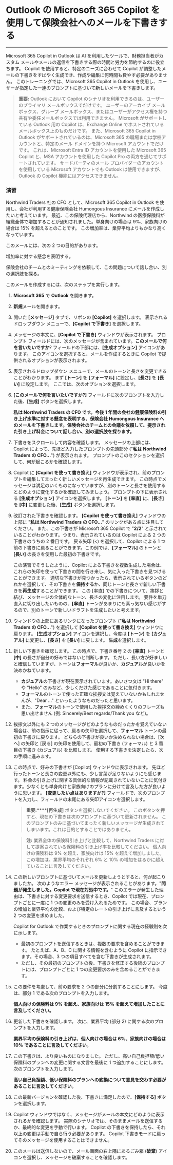 # Outlook の Microsoft 365 Copilot を使用して保険会社へのメールを下書きする
---
Microsoft 365 Copilot in Outlook は AI を利用したツールで、財務担当者がカスタム メールやメールの返信を下書きする際の時間と労力を節約するのに役立ちます。 Copilot を使用すると、特定のニーズに合わせて Copilot が調整したメールの下書きをすばやく生成でき、作成や編集に何時間も費やす必要がありません。 このトレーニングでは、Microsoft 365 Copilot in Outlook を使用し、ユーザーが指定した一連のプロンプトに基づいて新しいメールを下書きします。

> **重要:** Outlook において Copilot のシナリオを利用できるのは、ユーザーのプライマリ メールボックスでだけです。 ユーザーのアーカイブ メールボックス、グループ メールボックス、またはユーザーがアクセス権を持つ共有や委任メールボックスでは利用できません。 Microsoft がサポートしている Outlook 用の Copilot は、Exchange Online でホストされているメールボックス上のものだけです。 また、Microsoft 365 Copilot in Outlook がサポートされているのは、Microsoft 365 の職場または学校アカウントと、特定のメール ドメインを持つ Microsoft アカウントでだけです。 これは、Microsoft Entra ID アカウントを使用した Microsoft 365 Copilot と、MSA アカウントを使用した Copilot Pro の両方を通じてサポートされています。 サードパーティのメール プロバイダーのアカウントを使用している Microsoft アカウントでも Outlook は使用できますが、Outlook の Copilot 機能にはアクセスできません。

### 演習

Northwind Traders 社の CFO として、Microsoft 365 Copilot in Outlook を使用し、会社が利用する健康保険会社 Humongous Insurance にメールを作成したいと考えています。 最近、この保険代理店から、Northwind の医療保険料が組織全体で増加することが通知されました。単身向けの場合は 9%、家族向けの場合は 15% を超えるとのことです。 この増加率は、業界平均よりもかなり高くなっています。

このメールには、次の 2 つの目的があります。

増加率に対する懸念を表明する。

保険会社のチームとのミーティングを依頼して、この問題について話し合い、別の選択肢を探る。

このメールを作成するには、次のステップを実行します。

1.  **Microsoft 365** で **Outlook** を開きます。
2.  **新規**メールを開きます。
3.  開いた **[メッセージ]** タブで、リボンの **[Copilot]** を選択します。 表示されるドロップダウン メニューで、**[Copilot で下書き]** を選択します。
4.  メッセージの本文に、**[Copilot で下書き]** ウィンドウが表示されます。 プロンプト フィールドには、次のメッセージが含まれています。**このメールで何を言いたいですか**? フィールドの下部には、**[生成オプション]** アイコンがあります。 このアイコンを選択すると、メールを作成するときに Copilot で提供されるオプションが表示されます。
5.  表示されるドロップダウン メニューで、メールのトーンと長さを変更できることがわかります。 まず **[トーン]** を **[フォーマル]** に設定し、**[長さ]** を **[長い]** に設定します。 ここでは、次のオプションを選択します。
6.  **[このメールで何を言いたいですか?]** フィールドに次のプロンプトを入力した後、**[生成]** ボタンを選択します。
    
    **私は Northwind Traders の CFO です。今後 1 年間の会社の健康保険料の引き上げ水準に対する懸念を表明する、保険会社 Humongous Insurance へのメールを下書きします。保険会社のチームとの会議を依頼して、提示された引き上げ料金について話し合い、別の選択肢を探ります。** 
7.  下書きをスクロールして内容を確認します。 メッセージの上部には、Copilot によって、先ほど入力したプロンプトの先頭部分 ("**私は Northwind Traders の CFO...**") が表示されます。 プロンプトのこのセクションを選択して、何が起こるかを確認します。
8.  Copilot に **[Copilot を使って書き換え]** ウィンドウが表示され、前のプロンプトを編集してまったく新しいメッセージを再生成できます。 この時点でメッセージは満足のいくものになっていますが、別のトーンと長さを使用するとどのように変化するかを確認してみましょう。 プロンプトの下に表示される **[生成オプション]** アイコンを選択します。 **[トーン]** を **[率直]** に、**[長さ]** を **[中]** に変更した後、**[生成]** ボタンを選択します。
9.  改訂された下書きを確認します。 **[Copilot を使って書き換え]** ウィンドウの上部に "**私は Northwind Traders の CFO...**" のリンクがある点に注目してください。 また、この下書きが Microsoft 365 Copilot で "**2/2**" と示されていることがわかります。つまり、表示されているのは Copilot による 2 つの下書きのうちの 2 番目です。 戻る矢印 (&lt;) を選択して、Copilot による 1 つ前の下書きに戻ることができます。この例では、**[フォーマル]** のトーンと **[長い]** の長さを使用した最初の下書きです。
    
    この演習でそうしたように、Copilot による下書きを複数生成した場合は、これらの矢印を使って下書きの間を行き来し、気に入った下書きを見つけることができます。 適切な下書きが見つかったら、表示されているボタンのどれかを選択して、その下書きを**保持する**か、同じトーンと長さで新しい下書きを**再生成**することができます。 この [率直] での下書きについて、挨拶と結び、メッセージの全体的なトーン、長さの変化に注目します。 要件を単刀直入に切り出したいものの、**[率直]** トーンがあまりにも素っ気ない感じがするので、別のトーンで新しいドラフトを生成したいと考えます。
10. ウィンドウの上部にあるリンクになったプロンプト ("**私は Northwind Traders の CFO...**") を選択して **[Copilot を使って書き換え]** ウィンドウに戻ります。 **[生成オプション]** アイコンを選択し、今度は **[トーン]** を **[カジュアル]** に変更し、**[長さ]** を **[長い]** に戻します。 **生成**を選択します。
11. 新しい下書きを確認します。 この時点で、下書き番号 2 の **[率直]** トーンと **[中]** の長さが自分の好みではないと判断します。 ただし、長い方が好ましいと確信していますが、トーンは**フォーマル**が良いか、**カジュアル**が良いかを決めかねています。
     -  **カジュアル**の下書きが現在表示されています。あいさつ文は "Hi there" や "Hello" のみなど、少しくだけた感じであることに気付きます。
     -  **フォーマル**のトーンで使った正確な挨拶文は覚えていないかもしれませんが、"Dear ..." といったようなものだったと思います。
     -  また、**フォーマル**のトーンで使用した挨拶文の締めくくりのフレーズも思い出せません (例: Sincerely/Best regards/Thank you など)。
12. 挨拶文以外にも 2 つのメッセージがどのようなものだったかを覚えていない場合は、前の指示に従って、戻るの矢印を選択して、**フォーマル** トーンの最初の下書きに戻ります。 どちらの下書きが良いか決められない場合は、[次へ] の矢印と [戻る] の矢印を使用して、最初の下書き (フォーマル) と 3 番目の下書き (カジュアル) を比較します。 使用する下書きを決定したら、次の手順に進みます。
13. この時点で、好みの下書きが [Copilot] ウィンドウに表示されます。 先ほど行ったトーンと長さの変更以外にも、少し言葉が足りないようにも感じます。 料金の引き上げに関する具体的な情報が記載されていないことに気付きます。少なくとも単身向けと家族向けのプランに分けて言及した方が良いように思います。 **[変更したい点はありますか?]** フィールドで、次のプロンプトを入力し、フィールドの末尾にある矢印アイコンを選択します。
    
    > **重要:****[再生成]** ボタンを選択しないでください。 このボタンを押すと、現在の下書きは次のプロンプトに基づいて更新されません。 このプロンプトのみに基づいてまったく新しいメッセージが生成されてしまいます。これは目的とすることではありません。
    
    > **注:** 業界全体の保険料引き上げと比較して、Northwind Traders に対して提案されている保険料の引き上げ率を比較してください。 個人向けの保険料は 9% を超え、家族向けは 15% を超えて増加しました。 この増加は、業界平均のそれぞれ 6% と 10% の増加をはるかに超えていることに言及してください。
14. この新しいプロンプトに基づいてメールを更新しようとすると、何が起こりましたか。 次のようなエラー メッセージが表示されることがあります。"**問題が発生しました。Copilot で現在対処中です。**" このエラーが発生した理由は、下書きに対する変更要求を送信するとき、Copilot では現在、プロンプトごとに一度に 1 つの変更のみを受け入れるためです。 この場合、プランの増加と業界平均の比較、および特定のレートの引き上げに言及するという 2 つの変更を求めました。
    
    Copilot for Outlook で作業するときのプロンプトに関する現在の経験則を次に示します。
    
    
     -  最初のプロンプトを送信するときは、複数の要求を含めることができます。 たとえば、A、B、C に関する情報を含むように Copilot に指示できます。その場合、3 つの項目すべてを含む下書きが生成されます。
     -  ただし、その最初のプロンプトの後、下書きを修正する後続のプロンプトには、プロンプトごとに 1 つの変更要求のみを含めることができます。
     
15. この要件を考慮して、前の要求を 2 つの部分に分割することにします。 今度は、部分 1 である次のプロンプトを入力します。
    
    **個人向けの保険料は 9% を超え、家族向けは 15% を超えて増加したことに言及してください。**
16. 更新した下書きを確認します。 次に、業界平均 (部分 2) に関する次のプロンプトを入力します。
    
    **業界平均の保険料の引き上げは、個人向けの場合は 6%、家族向けの場合は 10% であることに言及してください**。
17. この下書きは、より良いものになりました。 ただし、高い自己負担額/低い保険料のプランへの変更に関する文言を最後に 1 つ追加することにします。 次のプロンプトを入力します。
    
    **高い自己負担額、低い保険料のプランへの変換について意見を交わす必要があることに言及してください**。
18. この最新バージョンを確認した後、下書きに満足したので、**[保持する]** ボタンを選択します。
19. Copilot ウィンドウではなく、メッセージがメールの本文にどのように表示されるかを確認します。 実際のシナリオでは、そのままメールを送信するか、最終的な変更を手動で行います。 Copilot の下書きを保持したら、それ以上の変更は手動で自ら行う必要があります。 Copilot 下書きモードに戻ってそのメッセージを使用することはできません。
20. このメールは送信しないので、メール画面の右上隅にあるごみ箱 (**破棄**) アイコンを選択し、メッセージを破棄することを確認します。
